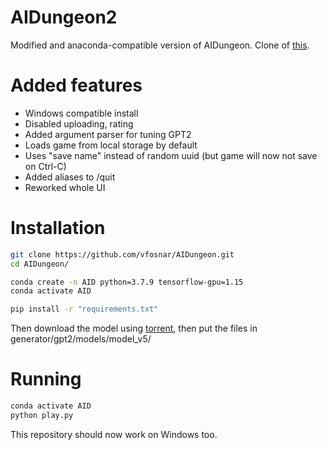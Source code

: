 # AIDungeon2
Modified and anaconda-compatible version of AIDungeon.
Clone of [this](https://github.com/Latitude-Archives/AIDungeon).
# Added features
- Windows compatible install
- Disabled uploading, rating
- Added argument parser for tuning GPT2
- Loads game from local storage by default
- Uses "save name" instead of random uuid (but game will now not save on Ctrl-C)
- Added aliases to /quit
- Reworked whole UI
# Installation
```bash
git clone https://github.com/vfosnar/AIDungeon.git
cd AIDungeon/

conda create -n AID python=3.7.9 tensorflow-gpu=1.15
conda activate AID

pip install -r "requirements.txt"
```
Then download the model using [torrent](/model_v5.torrent.zip), then put the files in generator/gpt2/models/model_v5/
# Running
```bash
conda activate AID
python play.py
```
This repository should now work on Windows too.
